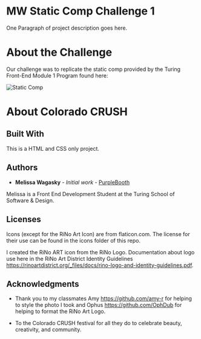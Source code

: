 # MW Static Comp Challenge 1

One Paragraph of project description goes here.

# About the Challenge

Our challenge was to replicate the static comp provided by the Turing Front-End Module 1 Program found here:

![Static Comp](images/static-comp-challenge-image.png)

# About Colorado CRUSH



## Built With

This is a HTML and CSS only project.

## Authors

* **Melissa Wagasky** - *Initial work* - [PurpleBooth](https://github.com/PurpleBooth)

Melissa is a Front End Development Student at the Turing School of Software & Design.

## Licenses

Icons (except for the RiNo Art Icon) are from flaticon.com. The license for their use can be found in the icons folder of this repo.

I created the RiNo ART icon from the RiNo Logo. Documentation about logo use here in the RiNo Art District Identity Guidelines https://rinoartdistrict.org/_files/docs/rino-logo-and-identity-guidelines.pdf.

## Acknowledgments

* Thank you to my classmates Amy https://github.com/amy-r for helping to style the photo I took and Ophus https://github.com/OphDub for helping to format the RiNo Art Logo.

* To the Colorado CRUSH festival for all they do to celebrate beauty, creativity, and community.
